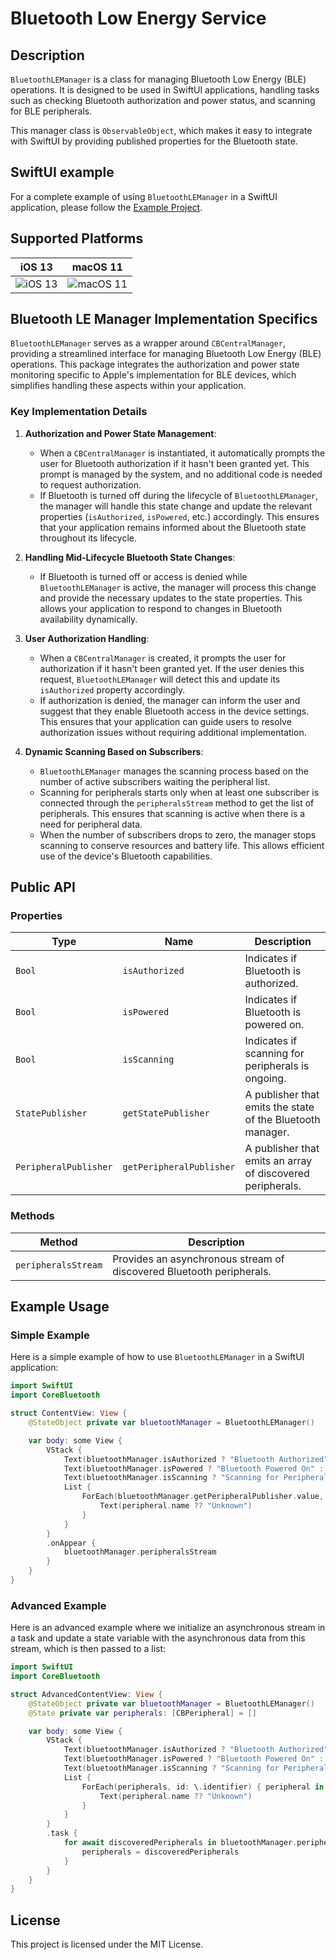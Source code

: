 # Bluetooth Low Energy Service

## Description

`BluetoothLEManager` is a class for managing Bluetooth Low Energy (BLE) operations. It is designed to be used in SwiftUI applications, handling tasks such as checking Bluetooth authorization and power status, and scanning for BLE peripherals.

This manager class is `ObservableObject`, which makes it easy to integrate with SwiftUI by providing published properties for the Bluetooth state.

## SwiftUI example

For a complete example of using `BluetoothLEManager` in a SwiftUI application, please follow the [Example Project](https://example.com/repo).

## Supported Platforms

| iOS 13 | macOS 11 |
|:-------:|:-------:|
| ![iOS 13](https://github.com/The-Igor/bluetooth-law-energy-swift/blob/main/img/ble_manager.jpeg) | ![macOS 11](https://github.com/The-Igor/bluetooth-law-energy-swift/blob/main/img/bluetoth_le.gif) |

## Bluetooth LE Manager Implementation Specifics

`BluetoothLEManager` serves as a wrapper around `CBCentralManager`, providing a streamlined interface for managing Bluetooth Low Energy (BLE) operations. This package integrates the authorization and power state monitoring specific to Apple's implementation for BLE devices, which simplifies handling these aspects within your application.

### Key Implementation Details

1. **Authorization and Power State Management**:
   - When a `CBCentralManager` is instantiated, it automatically prompts the user for Bluetooth authorization if it hasn't been granted yet. This prompt is managed by the system, and no additional code is needed to request authorization.
   - If Bluetooth is turned off during the lifecycle of `BluetoothLEManager`, the manager will handle this state change and update the relevant properties (`isAuthorized`, `isPowered`, etc.) accordingly. This ensures that your application remains informed about the Bluetooth state throughout its lifecycle.

2. **Handling Mid-Lifecycle Bluetooth State Changes**:
   - If Bluetooth is turned off or access is denied while `BluetoothLEManager` is active, the manager will process this change and provide the necessary updates to the state properties. This allows your application to respond to changes in Bluetooth availability dynamically.

3. **User Authorization Handling**:
   - When a `CBCentralManager` is created, it prompts the user for authorization if it hasn't been granted yet. If the user denies this request, `BluetoothLEManager` will detect this and update its `isAuthorized` property accordingly.
   - If authorization is denied, the manager can inform the user and suggest that they enable Bluetooth access in the device settings. This ensures that your application can guide users to resolve authorization issues without requiring additional implementation.

4. **Dynamic Scanning Based on Subscribers**:
   - `BluetoothLEManager` manages the scanning process based on the number of active subscribers waiting the peripheral list.
   - Scanning for peripherals starts only when at least one subscriber is connected through the `peripheralsStream` method to get the list of peripherals. This ensures that scanning is active when there is a need for peripheral data.
   - When the number of subscribers drops to zero, the manager stops scanning to conserve resources and battery life. This allows efficient use of the device's Bluetooth capabilities.

## Public API

### Properties

| Type      | Name                   | Description                                          |
|-----------|------------------------|------------------------------------------------------|
| `Bool`    | `isAuthorized`         | Indicates if Bluetooth is authorized.                |
| `Bool`    | `isPowered`            | Indicates if Bluetooth is powered on.                |
| `Bool`    | `isScanning`           | Indicates if scanning for peripherals is ongoing.    |
| `StatePublisher` | `getStatePublisher`    | A publisher that emits the state of the Bluetooth manager. |
| `PeripheralPublisher` | `getPeripheralPublisher` | A publisher that emits an array of discovered peripherals. |

### Methods

| Method                        | Description                                                      |
|-------------------------------|------------------------------------------------------------------|
| `peripheralsStream`           | Provides an asynchronous stream of discovered Bluetooth peripherals. |

## Example Usage

### Simple Example

Here is a simple example of how to use `BluetoothLEManager` in a SwiftUI application:

```swift
import SwiftUI
import CoreBluetooth

struct ContentView: View {
    @StateObject private var bluetoothManager = BluetoothLEManager()

    var body: some View {
        VStack {
            Text(bluetoothManager.isAuthorized ? "Bluetooth Authorized" : "Bluetooth Not Authorized")
            Text(bluetoothManager.isPowered ? "Bluetooth Powered On" : "Bluetooth Powered Off")
            Text(bluetoothManager.isScanning ? "Scanning for Peripherals" : "Not Scanning")
            List {
                ForEach(bluetoothManager.getPeripheralPublisher.value, id: \.identifier) { peripheral in
                    Text(peripheral.name ?? "Unknown")
                }
            }
        }
        .onAppear {
            bluetoothManager.peripheralsStream
        }
    }
}
```

### Advanced Example

Here is an advanced example where we initialize an asynchronous stream in a task and update a state variable with the asynchronous data from this stream, which is then passed to a list:

```swift
import SwiftUI
import CoreBluetooth

struct AdvancedContentView: View {
    @StateObject private var bluetoothManager = BluetoothLEManager()
    @State private var peripherals: [CBPeripheral] = []

    var body: some View {
        VStack {
            Text(bluetoothManager.isAuthorized ? "Bluetooth Authorized" : "Bluetooth Not Authorized")
            Text(bluetoothManager.isPowered ? "Bluetooth Powered On" : "Bluetooth Powered Off")
            Text(bluetoothManager.isScanning ? "Scanning for Peripherals" : "Not Scanning")
            List {
                ForEach(peripherals, id: \.identifier) { peripheral in
                    Text(peripheral.name ?? "Unknown")
                }
            }
        }
        .task {
            for await discoveredPeripherals in bluetoothManager.peripheralsStream {
                peripherals = discoveredPeripherals
            }
        }
    }
}
```

## License

This project is licensed under the MIT License.
